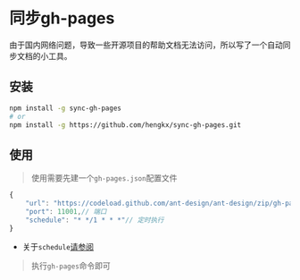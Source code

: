 # 同步gh-pages

由于国内网络问题，导致一些开源项目的帮助文档无法访问，所以写了一个自动同步文档的小工具。

## 安装

```bash
npm install -g sync-gh-pages
# or
npm install -g https://github.com/hengkx/sync-gh-pages.git
```

## 使用

> 使用需要先建一个`gh-pages.json`配置文件

```js
{
    "url": "https://codeload.github.com/ant-design/ant-design/zip/gh-pages",// gh-pages链接
    "port": 11001,// 端口
    "schedule": "* */1 * * *"// 定时执行  
}
```

* 关于`schedule`[请参阅](https://github.com/node-schedule/node-schedule)

> 执行`gh-pages`命令即可